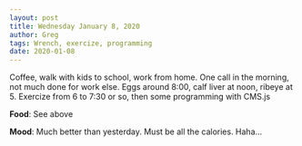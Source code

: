 ```yaml
---
layout: post
title: Wednesday January 8, 2020
author: Greg
tags: Wrench, exercize, programming
date: 2020-01-08
---
```


Coffee, walk with kids to school, work from home. One call in the morning, not much done for work else. Eggs around 8:00, calf liver at noon, ribeye at 5. Exercize from 6 to 7:30 or so, then some programming with CMS.js

**Food**: See above

**Mood**: Much better than yesterday. Must be all the calories. Haha...
